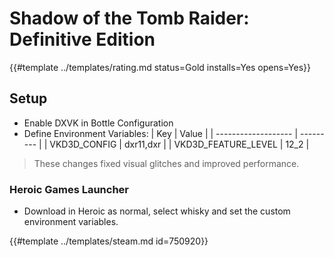 # Shadow of the Tomb Raider: Definitive Edition
<!-- script:Aliases [
    "Shadow of the Tomb Raider Definitive Edition"
] -->

{{#template ../templates/rating.md status=Gold installs=Yes opens=Yes}}

## Setup

- Enable DXVK in Bottle Configuration
- Define Environment Variables:
  | Key                 | Value     |
  | ------------------- | --------- |
  | VKD3D_CONFIG        | dxr11,dxr |
  | VKD3D_FEATURE_LEVEL | 12_2      |
> These changes fixed visual glitches and improved performance.

### Heroic Games Launcher
- Download in Heroic as normal, select whisky and set the custom environment variables.

{{#template ../templates/steam.md id=750920}}